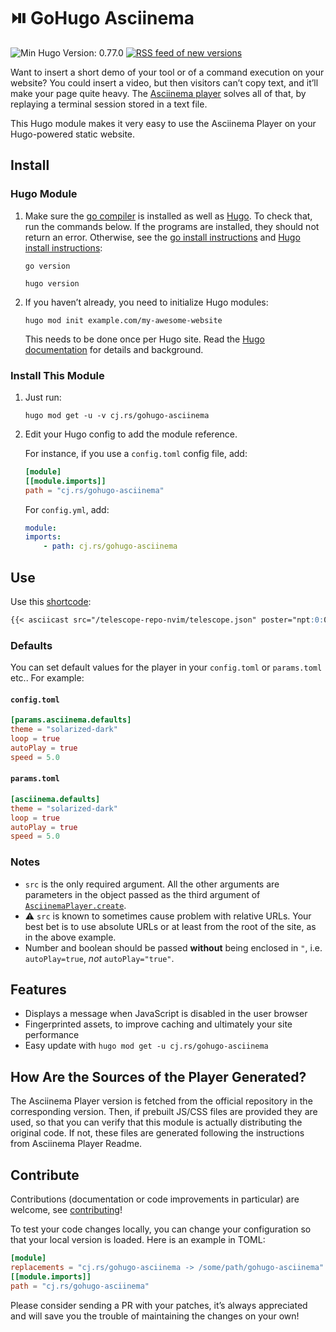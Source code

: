 <!-- insert
---
title: GoHugo Asciinema
description: "⏯️ Insert the Asciinema Player in your Hugo site with ease."
date: 2021-08-21T16:25:33
gometa: "cj.rs/gohugo-asciinema git https://github.com/cljoly/gohugo-asciinema"
tags:
- Hugo
- Asciinema
---
{{< github_badge >}}

{{< rawhtml >}}
<div class="badges">
{{< /rawhtml >}}
end_insert -->
<!-- remove -->
# ⏯️ GoHugo Asciinema
<!-- end_remove -->

![Min Hugo Version: 0.77.0](https://img.shields.io/badge/min%20Hugo%20version-0.78.0-lightgrey?logo=hugo) [![RSS feed of new versions](https://img.shields.io/badge/subscribe-with%20RSS-FFA500?logo=rss)](https://github.com/cljoly/gohugo-asciinema/releases.atom)

<!-- insert
{{< rawhtml >}}
</div>
{{< /rawhtml >}}
end_insert -->

Want to insert a short demo of your tool or of a command execution on your website?
You could insert a video, but then visitors can’t copy text, and it’ll make your page quite heavy.
The [Asciinema player](https://github.com/asciinema/asciinema-player) solves all of that, by replaying a terminal session stored in a text file.

This Hugo module makes it very easy to use the Asciinema Player on your Hugo-powered static website.

## Install

### Hugo Module

1. Make sure the [go compiler](https://go.dev) is installed as well as [Hugo](https://gohugo.io).
   To check that, run the commands below. If the programs are installed, they should not return an error. Otherwise, see the [go install instructions](https://go.dev/doc/install) and [Hugo install instructions](https://gohugo.io/getting-started/quick-start/):
   ```
   go version
   ```
   ```
   hugo version
   ```

2. If you haven’t already, you need to initialize Hugo modules:
    ```
    hugo mod init example.com/my-awesome-website
    ```
    This needs to be done once per Hugo site.
    Read the [Hugo documentation](https://gohugo.io/hugo-modules/use-modules/) for details and background.

### Install This Module

1.  Just run:
    ```
    hugo mod get -u -v cj.rs/gohugo-asciinema
    ```

2.  Edit your Hugo config to add the module reference.

    For instance, if you use a `config.toml` config file, add:
    ``` toml
    [module]
    [[module.imports]]
    path = "cj.rs/gohugo-asciinema"
    ```

    For `config.yml`, add:
    ``` yaml
    module:
    imports:
        - path: cj.rs/gohugo-asciinema
    ```

## Use

Use this [shortcode](https://gohugo.io/content-management/shortcodes/):
<!-- remove -->
```md
{{< asciicast src="/telescope-repo-nvim/telescope.json" poster="npt:0:04" autoPlay=true loop=true >}}
```
<!-- end_remove -->
<!-- insert
```md
{{</* asciicast src="/telescope-repo-nvim/telescope.json" poster="npt:0:04" autoPlay=true loop=true */>}}
```
end_insert -->

### Defaults

You can set default values for the player in your `config.toml` or `params.toml` etc.. For example:

#### `config.toml`

```toml
[params.asciinema.defaults]
theme = "solarized-dark"
loop = true
autoPlay = true
speed = 5.0
```

#### `params.toml`

```toml
[asciinema.defaults]
theme = "solarized-dark"
loop = true
autoPlay = true
speed = 5.0
```

### Notes

* `src` is the only required argument. All the other arguments are parameters in the object passed as the third argument of [`AsciinemaPlayer.create`](https://github.com/asciinema/asciinema-player#api).
* ⚠️  `src` is known to sometimes cause problem with relative URLs. Your best bet is to use absolute URLs or at least from the root of the site, as in the above example.
* Number and boolean should be passed **without** being enclosed in `"`, i.e. `autoPlay=true`, *not* `autoPlay="true"`.

## Features

* Displays a message when JavaScript is disabled in the user browser
* Fingerprinted assets, to improve caching and ultimately your site performance
* Easy update with `hugo mod get -u cj.rs/gohugo-asciinema`

## How Are the Sources of the Player Generated?

The Asciinema Player version is fetched from the official repository in the corresponding version.
Then, if prebuilt JS/CSS files are provided they are used, so that you can verify that this module is actually distributing the original code.
If not, these files are generated following the instructions from Asciinema Player Readme.

## Contribute

Contributions (documentation or code improvements in particular) are welcome, see [contributing](https://cj.rs/docs/contribute/)!

To test your code changes locally, you can change your configuration so that your local version is loaded.
Here is an example in TOML:

```toml
[module]
replacements = "cj.rs/gohugo-asciinema -> /some/path/gohugo-asciinema"
[[module.imports]]
path = "cj.rs/gohugo-asciinema"
```

Please consider sending a PR with your patches, it’s always appreciated and will save you the trouble of maintaining the changes on your own!
